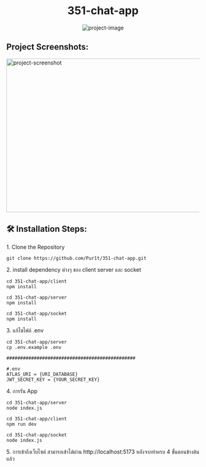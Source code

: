 <h1 align="center" id="title">351-chat-app</h1>

<p align="center"><img src="https://socialify.git.ci/Pur1t/351-chat-app/image?description=1&amp;name=1&amp;owner=1&amp;pattern=Plus&amp;theme=Dark" alt="project-image"></p>

<h2>Project Screenshots:</h2>

<img src="https://cdn.discordapp.com/attachments/397365903202975756/1207351535550603274/2567-02-14_22.42.47.png?ex=65df54bd&amp;is=65ccdfbd&amp;hm=97464c5896ecf6b036734923e5a97d4c8bbf9fd31ea3ba08517e22547588542e&amp;" alt="project-screenshot" width="2000" height="400/">

<h2>🛠️ Installation Steps:</h2>

<p>1. Clone the Repository</p>

```
git clone https://github.com/Pur1t/351-chat-app.git
```

<p>2. install dependency ต่างๆ ของ client server และ socket</p>

```
cd 351-chat-app/client 
npm install

cd 351-chat-app/server
npm install

cd 351-chat-app/socket
npm install
```

<p>3. แก้ไขไฟล์ .env</p>

```
cd 351-chat-app/server
cp .env.example .env

###############################################

#.env
ATLAS_URI = {URI_DATABASE}
JWT_SECRET_KEY = {YOUR_SECRET_KEY}
```

<p>4. การรัน App</p>

```
cd 351-chat-app/server
node index.js

cd 351-chat-app/client
npm run dev

cd 351-chat-app/socket
node index.js
```

<p>5. การเข้าถึงเว็บไซต์ สามารถเข้าได้ผ่าน http://localhost:5173 หลังจากทำครบ 4 ขั้นตอนข้างต้นแล้ว</p>
